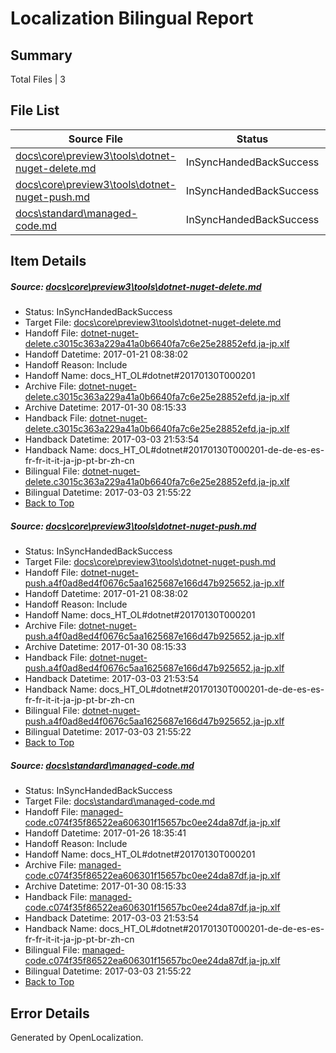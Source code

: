# <a name='report-top'></a> Localization Bilingual Report

## Summary
 Total Files | 3

## File List
 Source File | Status | Details 
 ----------- | ------ | ------- 
 [docs\core\preview3\tools\dotnet-nuget-delete.md](https://github.com/dotnet/docs/blob/2ad428dcda9ef213a8487c35a48b33929259abba/docs/core/preview3/tools/dotnet-nuget-delete.md) | InSyncHandedBackSuccess | [Details](#787b1427b1064943570cbc361042ab2f20d1108870)
 [docs\core\preview3\tools\dotnet-nuget-push.md](https://github.com/dotnet/docs/blob/2ad428dcda9ef213a8487c35a48b33929259abba/docs/core/preview3/tools/dotnet-nuget-push.md) | InSyncHandedBackSuccess | [Details](#dcc89fd24e23e624c4bcf90a8200b4e655af6dd672)
 [docs\standard\managed-code.md](https://github.com/dotnet/docs/blob/4bd90ac423134c67eb35836d417b09053c98f586/docs/standard/managed-code.md) | InSyncHandedBackSuccess | [Details](#7f761c4fc24b8d22d8d1f8116745ebb3f65833783468)

## Item Details
##### <a name='787b1427b1064943570cbc361042ab2f20d1108870'></a> Source: [docs\core\preview3\tools\dotnet-nuget-delete.md](https://github.com/dotnet/docs/blob/2ad428dcda9ef213a8487c35a48b33929259abba/docs/core/preview3/tools/dotnet-nuget-delete.md)
* Status: InSyncHandedBackSuccess
* Target File: [docs\core\preview3\tools\dotnet-nuget-delete.md](https://github.com/dotnet/docs.ja-jp/blob/69b78b84e98e3ef54c0d448468291775753c6e15/docs/core/preview3/tools/dotnet-nuget-delete.md)
* Handoff File: [dotnet-nuget-delete.c3015c363a229a41a0b6640fa7c6e25e28852efd.ja-jp.xlf](https://github.com/dotnet/docs.handoff/blob/908cfbb74e069004d552e40c8b61af3529086b64/ol-handoff/dotnet/docs.ja-jp/master/dotnet-core/dotnet-nuget-delete.c3015c363a229a41a0b6640fa7c6e25e28852efd.ja-jp.xlf)
* Handoff Datetime: 2017-01-21 08:38:02
* Handoff Reason: Include
* Handoff Name: docs_HT_OL#dotnet#20170130T000201
* Archive File: [dotnet-nuget-delete.c3015c363a229a41a0b6640fa7c6e25e28852efd.ja-jp.xlf](https://github.com/dotnet/docs.handoff/blob/207bc7a02f8a13a9c55ab1679d9e9cf53f6f0883/ol-archive/dotnet/docs.ja-jp/master/dotnet-core/dotnet-nuget-delete.c3015c363a229a41a0b6640fa7c6e25e28852efd.ja-jp.xlf)
* Archive Datetime: 2017-01-30 08:15:33
* Handback File: [dotnet-nuget-delete.c3015c363a229a41a0b6640fa7c6e25e28852efd.ja-jp.xlf](https://github.com/dotnet/docs.handback/blob/b475daf8581e2344e3b7a352b4c1ce907ec9b526/ol-handback/dotnet/docs.ja-jp/master/dotnet-core/dotnet-nuget-delete.c3015c363a229a41a0b6640fa7c6e25e28852efd.ja-jp.xlf)
* Handback Datetime: 2017-03-03 21:53:54
* Handback Name: docs_HT_OL#dotnet#20170130T000201-de-de-es-es-fr-fr-it-it-ja-jp-pt-br-zh-cn
* Bilingual File: [dotnet-nuget-delete.c3015c363a229a41a0b6640fa7c6e25e28852efd.ja-jp.xlf](https://github.com/dotnet/docs.handback/blob/b475daf8581e2344e3b7a352b4c1ce907ec9b526/ol-handback/dotnet/docs.ja-jp/master/dotnet-core/dotnet-nuget-delete.c3015c363a229a41a0b6640fa7c6e25e28852efd.ja-jp.xlf)
* Bilingual Datetime: 2017-03-03 21:55:22
* [Back to Top](#report-top)

##### <a name='dcc89fd24e23e624c4bcf90a8200b4e655af6dd672'></a> Source: [docs\core\preview3\tools\dotnet-nuget-push.md](https://github.com/dotnet/docs/blob/2ad428dcda9ef213a8487c35a48b33929259abba/docs/core/preview3/tools/dotnet-nuget-push.md)
* Status: InSyncHandedBackSuccess
* Target File: [docs\core\preview3\tools\dotnet-nuget-push.md](https://github.com/dotnet/docs.ja-jp/blob/69b78b84e98e3ef54c0d448468291775753c6e15/docs/core/preview3/tools/dotnet-nuget-push.md)
* Handoff File: [dotnet-nuget-push.a4f0ad8ed4f0676c5aa1625687e166d47b925652.ja-jp.xlf](https://github.com/dotnet/docs.handoff/blob/908cfbb74e069004d552e40c8b61af3529086b64/ol-handoff/dotnet/docs.ja-jp/master/dotnet-core/dotnet-nuget-push.a4f0ad8ed4f0676c5aa1625687e166d47b925652.ja-jp.xlf)
* Handoff Datetime: 2017-01-21 08:38:02
* Handoff Reason: Include
* Handoff Name: docs_HT_OL#dotnet#20170130T000201
* Archive File: [dotnet-nuget-push.a4f0ad8ed4f0676c5aa1625687e166d47b925652.ja-jp.xlf](https://github.com/dotnet/docs.handoff/blob/207bc7a02f8a13a9c55ab1679d9e9cf53f6f0883/ol-archive/dotnet/docs.ja-jp/master/dotnet-core/dotnet-nuget-push.a4f0ad8ed4f0676c5aa1625687e166d47b925652.ja-jp.xlf)
* Archive Datetime: 2017-01-30 08:15:33
* Handback File: [dotnet-nuget-push.a4f0ad8ed4f0676c5aa1625687e166d47b925652.ja-jp.xlf](https://github.com/dotnet/docs.handback/blob/b475daf8581e2344e3b7a352b4c1ce907ec9b526/ol-handback/dotnet/docs.ja-jp/master/dotnet-core/dotnet-nuget-push.a4f0ad8ed4f0676c5aa1625687e166d47b925652.ja-jp.xlf)
* Handback Datetime: 2017-03-03 21:53:54
* Handback Name: docs_HT_OL#dotnet#20170130T000201-de-de-es-es-fr-fr-it-it-ja-jp-pt-br-zh-cn
* Bilingual File: [dotnet-nuget-push.a4f0ad8ed4f0676c5aa1625687e166d47b925652.ja-jp.xlf](https://github.com/dotnet/docs.handback/blob/b475daf8581e2344e3b7a352b4c1ce907ec9b526/ol-handback/dotnet/docs.ja-jp/master/dotnet-core/dotnet-nuget-push.a4f0ad8ed4f0676c5aa1625687e166d47b925652.ja-jp.xlf)
* Bilingual Datetime: 2017-03-03 21:55:22
* [Back to Top](#report-top)

##### <a name='7f761c4fc24b8d22d8d1f8116745ebb3f65833783468'></a> Source: [docs\standard\managed-code.md](https://github.com/dotnet/docs/blob/4bd90ac423134c67eb35836d417b09053c98f586/docs/standard/managed-code.md)
* Status: InSyncHandedBackSuccess
* Target File: [docs\standard\managed-code.md](https://github.com/dotnet/docs.ja-jp/blob/69b78b84e98e3ef54c0d448468291775753c6e15/docs/standard/managed-code.md)
* Handoff File: [managed-code.c074f35f86522ea606301f15657bc0ee24da87df.ja-jp.xlf](https://github.com/dotnet/docs.handoff/blob/b42e3e36f6f7f99b15cbceee53bfb20bda1cd5ac/ol-handoff/dotnet/docs.ja-jp/master/dotnet-core/managed-code.c074f35f86522ea606301f15657bc0ee24da87df.ja-jp.xlf)
* Handoff Datetime: 2017-01-26 18:35:41
* Handoff Reason: Include
* Handoff Name: docs_HT_OL#dotnet#20170130T000201
* Archive File: [managed-code.c074f35f86522ea606301f15657bc0ee24da87df.ja-jp.xlf](https://github.com/dotnet/docs.handoff/blob/207bc7a02f8a13a9c55ab1679d9e9cf53f6f0883/ol-archive/dotnet/docs.ja-jp/master/dotnet-core/managed-code.c074f35f86522ea606301f15657bc0ee24da87df.ja-jp.xlf)
* Archive Datetime: 2017-01-30 08:15:33
* Handback File: [managed-code.c074f35f86522ea606301f15657bc0ee24da87df.ja-jp.xlf](https://github.com/dotnet/docs.handback/blob/b475daf8581e2344e3b7a352b4c1ce907ec9b526/ol-handback/dotnet/docs.ja-jp/master/dotnet-core/managed-code.c074f35f86522ea606301f15657bc0ee24da87df.ja-jp.xlf)
* Handback Datetime: 2017-03-03 21:53:54
* Handback Name: docs_HT_OL#dotnet#20170130T000201-de-de-es-es-fr-fr-it-it-ja-jp-pt-br-zh-cn
* Bilingual File: [managed-code.c074f35f86522ea606301f15657bc0ee24da87df.ja-jp.xlf](https://github.com/dotnet/docs.handback/blob/b475daf8581e2344e3b7a352b4c1ce907ec9b526/ol-handback/dotnet/docs.ja-jp/master/dotnet-core/managed-code.c074f35f86522ea606301f15657bc0ee24da87df.ja-jp.xlf)
* Bilingual Datetime: 2017-03-03 21:55:22
* [Back to Top](#report-top)


## Error Details

Generated by OpenLocalization.
